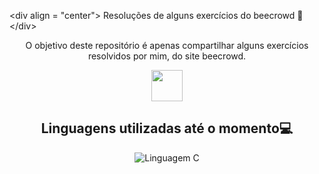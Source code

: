 <﻿div align = "center"> Resoluções de alguns exercícios do beecrowd 📜<﻿/div>

<div align = "center">
    <p>
    O objetivo deste repositório é apenas compartilhar alguns exercícios resolvidos por mim, do site beecrowd.  </p>
    <a  href="https://www.beecrowd.com.br/judge/en/login"> <img  height="50em" src="[[[[[icons/icon-beecrowd.webp](https://res.cloudinary.com/crunchbase-production/image/upload/c_lpad,h_256,w_256,f_auto,q_auto:eco,dpr_1/w7dcihvaipthnr6qbv6z)](https://res.cloudinary.com/crunchbase-production/image/upload/c_lpad,h_256,w_256,f_auto,q_auto:eco,dpr_1/w7dcihvaipthnr6qbv6z)](https://resources.beecrowd.com.br/judge/img/5.0/logo-beecrowd.png?1635097036)](https://yt3.ggpht.com/MEi3P4DIaX7YpJw8mN-au5USwOKl3lrpExEIPOKxhJLHANXP6KUuy2pijJFWWbokAVoi7HPcgOU=s900-c-k-c0x00ffffff-no-rj)](https://res.cloudinary.com/crunchbase-production/image/upload/c_lpad,h_256,w_256,f_auto,q_auto:eco,dpr_1/w7dcihvaipthnr6qbv6z)"></a> 
</div>

 <h2 align = "center">Linguagens utilizadas até o momento💻</h2> 

<div align="center"> 
    <img alt="Linguagem C" src="https://img.shields.io/badge/C-00599C?style=for-the-badge&logo=c&logoColor=white" />
<div>
